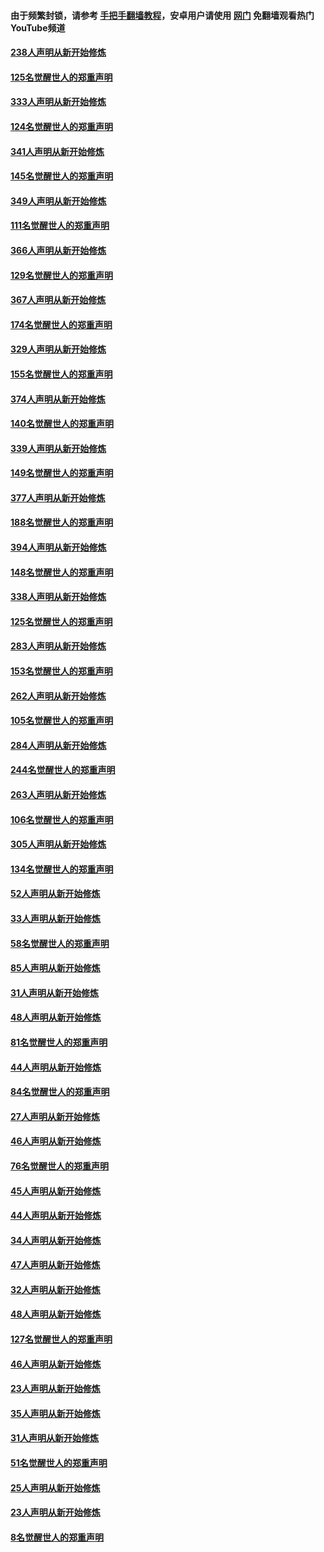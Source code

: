 #### 由于频繁封锁，请参考 [手把手翻墙教程](https://github.com/gfw-breaker/guides/wiki/)，安卓用户请使用 [网门](https://github.com/gfw-breaker/nogfw/blob/master/dl.md?t=07071601) 免翻墙观看热门YouTube频道 

#### [238人声明从新开始修炼](../pages/91/427767.md?t=07071601) 

#### [125名觉醒世人的郑重声明](../pages/91/427766.md?t=07071601) 

#### [333人声明从新开始修炼](../pages/91/427525.md?t=07071601) 

#### [124名觉醒世人的郑重声明](../pages/91/427524.md?t=07071601) 

#### [341人声明从新开始修炼](../pages/91/427255.md?t=07071601) 

#### [145名觉醒世人的郑重声明](../pages/91/427254.md?t=07071601) 

#### [349人声明从新开始修炼](../pages/91/426969.md?t=07071601) 

#### [111名觉醒世人的郑重声明](../pages/91/426968.md?t=07071601) 

#### [366人声明从新开始修炼](../pages/91/426737.md?t=07071601) 

#### [129名觉醒世人的郑重声明](../pages/91/426736.md?t=07071601) 

#### [367人声明从新开始修炼](../pages/91/426421.md?t=07071601) 

#### [174名觉醒世人的郑重声明](../pages/91/426420.md?t=07071601) 

#### [329人声明从新开始修炼](../pages/91/426139.md?t=07071601) 

#### [155名觉醒世人的郑重声明](../pages/91/426138.md?t=07071601) 

#### [374人声明从新开始修炼](../pages/91/425811.md?t=07071601) 

#### [140名觉醒世人的郑重声明](../pages/91/425810.md?t=07071601) 

#### [339人声明从新开始修炼](../pages/91/425690.md?t=07071601) 

#### [149名觉醒世人的郑重声明](../pages/91/425689.md?t=07071601) 

#### [377人声明从新开始修炼](../pages/91/424867.md?t=07071601) 

#### [188名觉醒世人的郑重声明](../pages/91/424866.md?t=07071601) 

#### [394人声明从新开始修炼](../pages/91/423914.md?t=07071601) 

#### [148名觉醒世人的郑重声明](../pages/91/423913.md?t=07071601) 

#### [338人声明从新开始修炼](../pages/91/423540.md?t=07071601) 

#### [125名觉醒世人的郑重声明](../pages/91/423539.md?t=07071601) 

#### [283人声明从新开始修炼](../pages/91/423296.md?t=07071601) 

#### [153名觉醒世人的郑重声明](../pages/91/423295.md?t=07071601) 

#### [262人声明从新开始修炼](../pages/91/423004.md?t=07071601) 

#### [105名觉醒世人的郑重声明](../pages/91/423003.md?t=07071601) 

#### [284人声明从新开始修炼](../pages/91/422707.md?t=07071601) 

#### [244名觉醒世人的郑重声明](../pages/91/422706.md?t=07071601) 

#### [263人声明从新开始修炼](../pages/91/422553.md?t=07071601) 

#### [106名觉醒世人的郑重声明](../pages/91/422552.md?t=07071601) 

#### [305人声明从新开始修炼](../pages/91/422153.md?t=07071601) 

#### [134名觉醒世人的郑重声明](../pages/91/422152.md?t=07071601) 

#### [52人声明从新开始修炼](../pages/91/421846.md?t=07071601) 

#### [33人声明从新开始修炼](../pages/91/421804.md?t=07071601) 

#### [58名觉醒世人的郑重声明](../pages/91/421845.md?t=07071601) 

#### [85人声明从新开始修炼](../pages/91/421769.md?t=07071601) 

#### [31人声明从新开始修炼](../pages/91/421763.md?t=07071601) 

#### [48人声明从新开始修炼](../pages/91/421605.md?t=07071601) 

#### [81名觉醒世人的郑重声明](../pages/91/421656.md?t=07071601) 

#### [44人声明从新开始修炼](../pages/91/421544.md?t=07071601) 

#### [84名觉醒世人的郑重声明](../pages/91/421543.md?t=07071601) 

#### [27人声明从新开始修炼](../pages/91/421465.md?t=07071601) 

#### [46人声明从新开始修炼](../pages/91/421454.md?t=07071601) 

#### [76名觉醒世人的郑重声明](../pages/91/421453.md?t=07071601) 

#### [45人声明从新开始修炼](../pages/91/421452.md?t=07071601) 

#### [44人声明从新开始修炼](../pages/91/421422.md?t=07071601) 

#### [34人声明从新开始修炼](../pages/91/421322.md?t=07071601) 

#### [47人声明从新开始修炼](../pages/91/421264.md?t=07071601) 

#### [32人声明从新开始修炼](../pages/91/421225.md?t=07071601) 

#### [48人声明从新开始修炼](../pages/91/421202.md?t=07071601) 

#### [127名觉醒世人的郑重声明](../pages/91/421224.md?t=07071601) 

#### [46人声明从新开始修炼](../pages/91/421203.md?t=07071601) 

#### [23人声明从新开始修炼](../pages/91/421138.md?t=07071601) 

#### [35人声明从新开始修炼](../pages/91/421122.md?t=07071601) 

#### [31人声明从新开始修炼](../pages/91/421081.md?t=07071601) 

#### [51名觉醒世人的郑重声明](../pages/91/421080.md?t=07071601) 

#### [25人声明从新开始修炼](../pages/91/421020.md?t=07071601) 

#### [23人声明从新开始修炼](../pages/91/420884.md?t=07071601) 

#### [8名觉醒世人的郑重声明](../pages/91/420883.md?t=07071601) 

